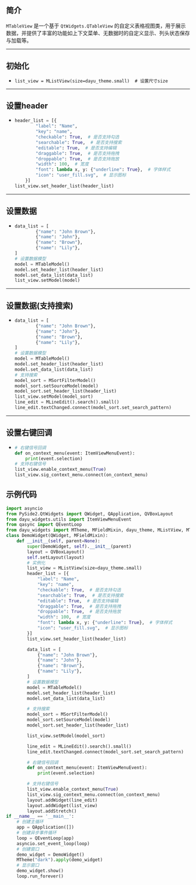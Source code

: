 ## 简介
`MTableView` 是一个基于 `QtWidgets.QTableView` 的自定义表格视图类，用于展示数据，并提供了丰富的功能如上下文菜单、无数据时的自定义显示、列头状态保存与加载等。
******
## 初始化
  - `list_view = MListView(size=dayu_theme.small)  # 设置尺寸size`
********
## 设置header
  - ```python
    header_list = [{
            "label": "Name",
            "key": "name",
            "checkable": True,  # 是否支持勾选
            "searchable": True,  # 是否支持搜索
            "editable": True,  # 是否支持编辑
            "draggable": True,  # 是否支持拖拽
            "droppable": True,  # 是否支持拖放
            "width": 100,  # 宽度
            "font": lambda x, y: {"underline": True},  # 字体样式
            "icon": "user_fill.svg",  # 显示图标
        }]
    list_view.set_header_list(header_list)
    ```
******
## 设置数据
  - ```python
    data_list = [
            {"name": "John Brown"},
            {"name": "John"},
            {"name": "Brown"},
            {"name": "Lily"},
    ]
    # 设置数据模型
    model = MTableModel()
    model.set_header_list(header_list)
    model.set_data_list(data_list)
    list_view.setModel(model)
    ```
******
## 设置数据(支持搜索)
  - ```python
    data_list = [
            {"name": "John Brown"},
            {"name": "John"},
            {"name": "Brown"},
            {"name": "Lily"},
    ]
    # 设置数据模型
    model = MTableModel()
    model.set_header_list(header_list)
    model.set_data_list(data_list)  
    # 支持搜索
    model_sort = MSortFilterModel()
    model_sort.setSourceModel(model)
    model_sort.set_header_list(header_list) 
    list_view.setModel(model_sort)  
    line_edit = MLineEdit().search().small()
    line_edit.textChanged.connect(model_sort.set_search_pattern)
    ```
******
## 设置右键回调
  - ```python
    # 右键信号回调
    def on_context_menu(event: ItemViewMenuEvent):
        print(event.selection)
    # 支持右键信号
    list_view.enable_context_menu(True)
    list_view.sig_context_menu.connect(on_context_menu)
    ```
## 示例代码

```python
import asyncio
from PySide2.QtWidgets import QWidget, QApplication, QVBoxLayout
from dayu_widgets.utils import ItemViewMenuEvent
from qasync import QEventLoop
from dayu_widgets import MTheme, MFieldMixin, dayu_theme, MListView, MTableModel, MSortFilterModel, MLineEdit
class DemoWidget(QWidget, MFieldMixin):
    def __init__(self, parent=None):
        super(DemoWidget, self).__init__(parent)
        layout = QVBoxLayout()
        self.setLayout(layout)
        # 实例化
        list_view = MListView(size=dayu_theme.small)
        header_list = [{
            "label": "Name",
            "key": "name",
            "checkable": True,  # 是否支持勾选
            "searchable": True,  # 是否支持搜索
            "editable": True,  # 是否支持编辑
            "draggable": True,  # 是否支持拖拽
            "droppable": True,  # 是否支持拖放
            "width": 100,  # 宽度
            "font": lambda x, y: {"underline": True},  # 字体样式
            "icon": "user_fill.svg",  # 显示图标
        }]
        list_view.set_header_list(header_list)

        data_list = [
            {"name": "John Brown"},
            {"name": "John"},
            {"name": "Brown"},
            {"name": "Lily"},
        ]
        # 设置数据模型
        model = MTableModel()
        model.set_header_list(header_list)
        model.set_data_list(data_list)

        # 支持搜索
        model_sort = MSortFilterModel()
        model_sort.setSourceModel(model)
        model_sort.set_header_list(header_list)

        list_view.setModel(model_sort)

        line_edit = MLineEdit().search().small()
        line_edit.textChanged.connect(model_sort.set_search_pattern)

        # 右键信号回调
        def on_context_menu(event: ItemViewMenuEvent):
            print(event.selection)

        # 支持右键信号
        list_view.enable_context_menu(True)
        list_view.sig_context_menu.connect(on_context_menu)
        layout.addWidget(line_edit)
        layout.addWidget(list_view)
        layout.addStretch()
if __name__ == '__main__':
    # 创建主循环
    app = QApplication([])
    # 创建异步事件循环
    loop = QEventLoop(app)
    asyncio.set_event_loop(loop)
    # 创建窗口
    demo_widget = DemoWidget()
    MTheme("dark").apply(demo_widget)
    # 显示窗口
    demo_widget.show()
    loop.run_forever()
```